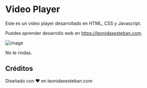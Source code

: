 # Video Player
Este es un video player desarrollado en HTML, CSS y Javascript.

Puedes aprender desarrollo web en https://leonidasesteban.com.

![image](https://user-images.githubusercontent.com/64162717/143172443-713c2bed-f9be-4fda-81e1-65cc563760e4.png)

No te rindas.

## Créditos
Diseñado con ♥️ en leonidasesteban.com

